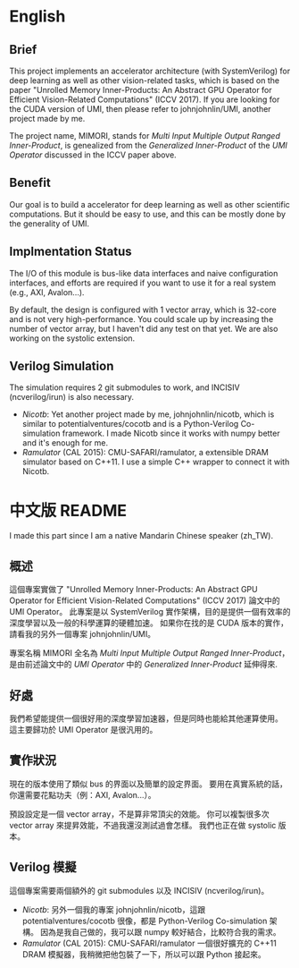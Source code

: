# English

## Brief
This project implements an accelerator architecture (with SystemVerilog) for deep learning as well as other vision-related tasks,
which is based on the paper "Unrolled Memory Inner-Products: An Abstract GPU Operator for Efficient Vision-Related Computations" (ICCV 2017).
If you are looking for the CUDA version of UMI, then please refer to johnjohnlin/UMI, another project made by me.

The project name, MIMORI, stands for *Multi Input Multiple Output Ranged Inner-Product*,
is genealized from the *Generalized Inner-Product* of the *UMI Operator* discussed in the ICCV paper above.

## Benefit
Our goal is to build a accelerator for deep learning as well as other scientific computations.
But it should be easy to use, and this can be mostly done by the generality of UMI.

## Implmentation Status
The I/O of this module is bus-like data interfaces and naive configuration interfaces,
and efforts are required if you want to use it for a real system (e.g.,  AXI, Avalon...).

By default, the design is configured with 1 vector array, which is 32-core and is not very high-performance.
You could scale up by increasing the number of vector array, but I haven't did any test on that yet.
We are also working on the systolic extension.

## Verilog Simulation
The simulation requires 2 git submodules to work, and INCISIV (ncverilog/irun) is also necessary.

* *Nicotb*: Yet another project made by me, johnjohnlin/nicotb, which is similar to potentialventures/cocotb and is a Python-Verilog Co-simulation framework.
  I made Nicotb since it works with numpy better and it's enough for me.
* *Ramulator* (CAL 2015): CMU-SAFARI/ramulator, a extensible DRAM simulator based on C++11. I use a simple C++ wrapper to connect it with Nicotb.

# 中文版 README
I made this part since I am a native Mandarin Chinese speaker (zh_TW).

## 概述
這個專案實做了 "Unrolled Memory Inner-Products: An Abstract GPU Operator for Efficient Vision-Related Computations" (ICCV 2017) 論文中的 UMI Operator。
此專案是以 SystemVerilog 實作架構，目的是提供一個有效率的深度學習以及一般的科學運算的硬體加速。
如果你在找的是 CUDA 版本的實作，請看我的另外一個專案 johnjohnlin/UMI。

專案名稱 MIMORI 全名為 *Multi Input Multiple Output Ranged Inner-Product*，
是由前述論文中的 *UMI Operator* 中的 *Generalized Inner-Product* 延伸得來.

## 好處
我們希望能提供一個很好用的深度學習加速器，但是同時也能給其他運算使用。
這主要歸功於 UMI Operator 是很汎用的。

## 實作狀況
現在的版本使用了類似 bus 的界面以及簡單的設定界面。
要用在真實系統的話，你還需要花點功夫（例：AXI, Avalon...）。

預設設定是一個 vector array，不是算非常頂尖的效能。
你可以複製很多次 vector array 來提昇效能，不過我還沒測試過會怎樣。
我們也正在做 systolic 版本。

## Verilog 模擬
這個專案需要兩個額外的 git submodules 以及 INCISIV (ncverilog/irun)。

* *Nicotb*: 另外一個我的專案 johnjohnlin/nicotb，這跟 potentialventures/cocotb 很像，都是 Python-Verilog Co-simulation 架構。
  因為是我自己做的，我可以跟 numpy 較好結合，比較符合我的需求。
* *Ramulator* (CAL 2015): CMU-SAFARI/ramulator 一個很好擴充的 C++11 DRAM 模擬器，我稍微把他包裝了一下，所以可以跟 Python 接起來。
